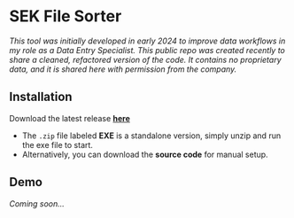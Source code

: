# SEK File Sorter

*This tool was initially developed in early 2024 to improve data workflows in my role as a Data Entry Specialist. This public repo was created recently to share a cleaned, refactored version of the code. It contains no proprietary data, and it is shared here with permission from the company.*

## Installation

Download the latest release [**here**](https://github.com/scottfennell5/SEK-FileSorter-v2.0/releases/latest)

- The `.zip` file labeled **EXE** is a standalone version, simply unzip and run the exe file to start.
- Alternatively, you can download the **source code** for manual setup.

## Demo

*Coming soon...*

